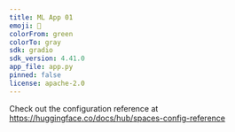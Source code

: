 ```yaml
---
title: ML App 01
emoji: 🏢
colorFrom: green
colorTo: gray
sdk: gradio
sdk_version: 4.41.0
app_file: app.py
pinned: false
license: apache-2.0
---
```


Check out the configuration reference at https://huggingface.co/docs/hub/spaces-config-reference
